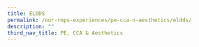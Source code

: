 ```yaml
---
title: ELDDS
permalink: /our-rmps-experiences/pe-cca-n-aesthetics/eldds/
description: ""
third_nav_title: PE, CCA & Aesthetics
---
```

